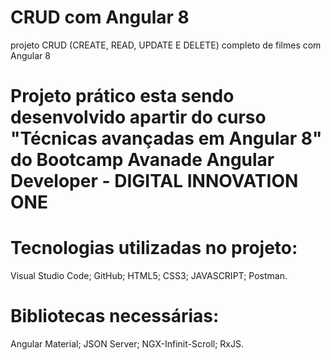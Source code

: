 # CRUD com Angular 8

 projeto CRUD (CREATE, READ, UPDATE E DELETE) completo de filmes com Angular 8
 
# Projeto prático esta sendo desenvolvido apartir do curso "Técnicas avançadas em Angular 8" do Bootcamp Avanade Angular Developer - DIGITAL INNOVATION ONE

# Tecnologias utilizadas no projeto:

Visual Studio Code;
GitHub;
HTML5;
CSS3;
JAVASCRIPT;
Postman.


# Bibliotecas necessárias:

Angular Material;
JSON Server;
NGX-Infinit-Scroll;
RxJS.

